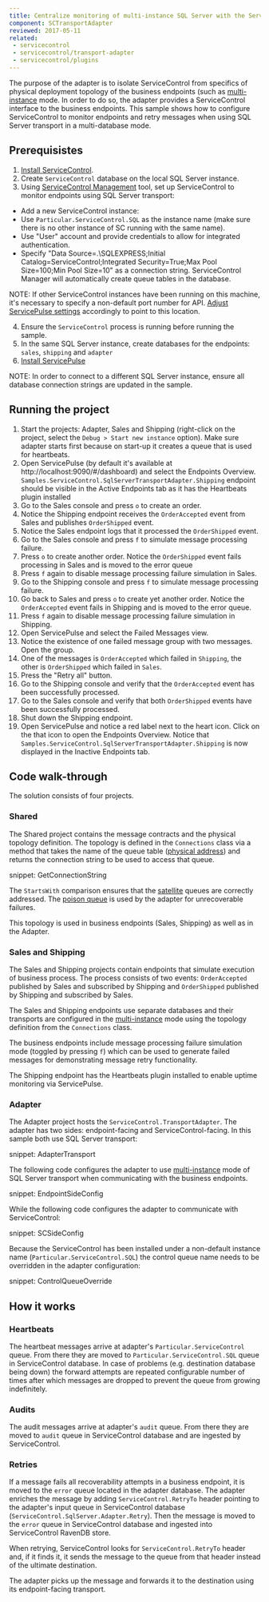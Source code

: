 ```yaml
---
title: Centralize monitoring of multi-instance SQL Server with the ServiceControl adapter 
component: SCTransportAdapter
reviewed: 2017-05-11
related:
 - servicecontrol
 - servicecontrol/transport-adapter
 - servicecontrol/plugins
---
```



The purpose of the adapter is to isolate ServiceControl from specifics of physical deployment topology of the business endpoints (such as [multi-instance](/nservicebus/sqlserver/deployment-options.md#modes-overview-multi-instance) mode. In order to do so, the adapter provides a ServiceControl interface to the business endpoints. This sample shows how to configure ServiceControl to monitor endpoints and retry messages when using SQL Server transport in a multi-database mode.


## Prerequisistes

 1. [Install ServiceControl](/servicecontrol/installation.md).
 2. Create `ServiceControl` database on the local SQL Server instance. 
 3. Using [ServiceControl Management](/servicecontrol/license.md#servicecontrol-management-app) tool, set up ServiceControl to monitor endpoints using SQL Server transport:
	 
   * Add a new ServiceControl instance: 
   * Use `Particular.ServiceControl.SQL` as the instance name (make sure there is no other instance of SC running with the same name).
   * Use "User" account and provide credentials to allow for integrated authentication.
   * Specify "Data Source=.\SQLEXPRESS;Initial Catalog=ServiceControl;Integrated Security=True;Max Pool Size=100;Min Pool Size=10" as a connection string. ServiceControl Manager will automatically create queue tables in the database.

NOTE: If other ServiceControl instances have been running on this machine, it's necessary to specify a non-default port number for API. [Adjust ServicePulse settings](/servicepulse/host-config.md#changing-the-servicecontrol-url) accordingly to point to this location.
 
 4. Ensure the `ServiceControl` process is running before running the sample.
 5. In the same SQL Server instance, create databases for the endpoints: `sales`, `shipping` and `adapter`  
 6. [Install ServicePulse](/servicepulse/installation.md)

NOTE: In order to connect to a different SQL Server instance, ensure all database connection strings are updated in the sample.


## Running the project

 1. Start the projects: Adapter, Sales and Shipping (right-click on the project, select the `Debug > Start new instance` option). Make sure adapter starts first because on start-up it creates a queue that is used for heartbeats.
 1. Open ServicePulse (by default it's available at http://localhost:9090/#/dashboard) and select the Endpoints Overview. `Samples.ServiceControl.SqlServerTransportAdapter.Shipping` endpoint should be visible in the Active Endpoints tab as it has the Heartbeats plugin installed
 1. Go to the Sales console and press `o` to create an order.
 1. Notice the Shipping endpoint receives the `OrderAccepted` event from Sales and publishes `OrderShipped` event.
 1. Notice the Sales endpoint logs that it processed the `OrderShipped` event. 
 1. Go to the Sales console and press `f` to simulate message processing failure.
 1. Press `o` to create another order. Notice the `OrderShipped` event fails processing in Sales and is moved to the error queue
 1. Press `f` again to disable message processing failure simulation in Sales.
 1. Go to the Shipping console and press `f` to simulate message processing failure.
 1. Go back to Sales and press `o` to create yet another order. Notice the `OrderAccepted` event fails in Shipping and is moved to the error queue.
 1. Press `f` again to disable message processing failure simulation in Shipping.
 1. Open ServicePulse and select the Failed Messages view.
 1. Notice the existence of one failed message group with two messages. Open the group.
 1. One of the messages is `OrderAccepted` which failed in `Shipping`, the other is `OrderShipped` which failed in `Sales`.
 1. Press the "Retry all" button.
 1. Go to the Shipping console and verify that the `OrderAccepted` event has been successfully processed.
 1. Go to the Sales console and verify that both `OrderShipped` events have been successfully processed.
 1. Shut down the Shipping endpoint.
 1. Open ServicePulse and notice a red label next to the heart icon. Click on the that icon to open the Endpoints Overview. Notice that `Samples.ServiceControl.SqlServerTransportAdapter.Shipping` is now displayed in the Inactive Endpoints tab.


## Code walk-through 

The solution consists of four projects.


### Shared

The Shared project contains the message contracts and the physical topology definition. The topology is defined in the `Connections` class via a method that takes the name of the queue table ([physical address](/nservicebus/sqlserver/addressing.md)) and returns the connection string to be used to access that queue.

snippet: GetConnectionString

The `StartsWith` comparison ensures that the [satellite](/nservicebus/satellites/) queues are correctly addressed. The [poison queue](/servicecontrol/transport-adapter/#queue-configuration-poison-message-queue) is used by the adapter for unrecoverable failures. 

This topology is used in business endpoints (Sales, Shipping) as well as in the Adapter.


### Sales and Shipping

The Sales and Shipping projects contain endpoints that simulate execution of business process. The process consists of two events: `OrderAccepted` published by Sales and subscribed by Shipping and `OrderShipped` published by Shipping and subscribed by Sales.

The Sales and Shipping endpoints use separate databases and their transports are configured in the [multi-instance](/nservicebus/sqlserver/deployment-options.md#modes-overview-multi-instance) mode using the topology definition from the `Connections` class.

The business endpoints include message processing failure simulation mode (toggled by pressing `f`) which can be used to generate failed messages for demonstrating message retry functionality.

The Shipping endpoint has the Heartbeats plugin installed to enable uptime monitoring via ServicePulse.


### Adapter

The Adapter project hosts the `ServiceControl.TransportAdapter`. The adapter has two sides: endpoint-facing and ServiceControl-facing. In this sample both use SQL Server transport:

snippet: AdapterTransport

The following code configures the adapter to use [multi-instance](/nservicebus/sqlserver/deployment-options.md#modes-overview-multi-instance) mode of SQL Server transport when communicating with the business endpoints.

snippet: EndpointSideConfig

While the following code configures the adapter to communicate with ServiceControl:

snippet: SCSideConfig

Because the ServiceControl has been installed under a non-default instance name (`Particular.ServiceControl.SQL`) the control queue name needs to be overridden in the adapter configuration:

snippet: ControlQueueOverride


## How it works


### Heartbeats

The heartbeat messages arrive at adapter's `Particular.ServiceControl` queue. From there they are moved to `Particular.ServiceControl.SQL` queue in ServiceControl database. In case of problems (e.g. destination database being down) the forward attempts are repeated configurable number of times after which messages are dropped to prevent the queue from growing indefinitely.

### Audits

The audit messages arrive at adapter's `audit` queue. From there they are moved to `audit` queue in ServiceControl database and are ingested by ServiceControl.


### Retries

If a message fails all recoverability attempts in a business endpoint, it is moved to the `error` queue located in the adapter database. The adapter enriches the message by adding `ServiceControl.RetryTo` header pointing to the adapter's input queue in ServiceControl database (`ServiceControl.SqlServer.Adapter.Retry`). Then the message is moved to the `error` queue in ServiceControl database and ingested into ServiceControl RavenDB store. 

When retrying, ServiceControl looks for `ServiceControl.RetryTo` header and, if it finds it, it sends the message to the queue from that header instead of the ultimate destination.

The adapter picks up the message and forwards it to the destination using its endpoint-facing transport.
